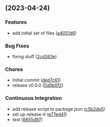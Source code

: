 ##  (2023-04-24)


### Features

* add initial set of files ([a4051d6](https://github.com/nobbs/image-monorepo-testing/commit/a4051d615d9535a83fb8027fd03debaa3e9e946e))


### Bug Fixes

* fixing stuff ([2cd263e](https://github.com/nobbs/image-monorepo-testing/commit/2cd263e4d888c0e9024eb0cd7aa5bdb501341c1c))


### Chores

* Initial commit ([ded7c61](https://github.com/nobbs/image-monorepo-testing/commit/ded7c6158b09b99a7f236a156fc2ecb7eb1ae59c))
* release v0.0.0 ([0d9b0f2](https://github.com/nobbs/image-monorepo-testing/commit/0d9b0f24a1908ab2b9da329338c891caa91ff625))


### Continuous Integration

* add release script to package.json ([c5b2de5](https://github.com/nobbs/image-monorepo-testing/commit/c5b2de5465669e570283babd8f77dbe749f6b775))
* set up release-it ([e77ed41](https://github.com/nobbs/image-monorepo-testing/commit/e77ed41982331c9665a434422cd34005f43a51f0))
* test ([6655d97](https://github.com/nobbs/image-monorepo-testing/commit/6655d97ea3e349f8d75768ccb638d5f4d06c163f))

